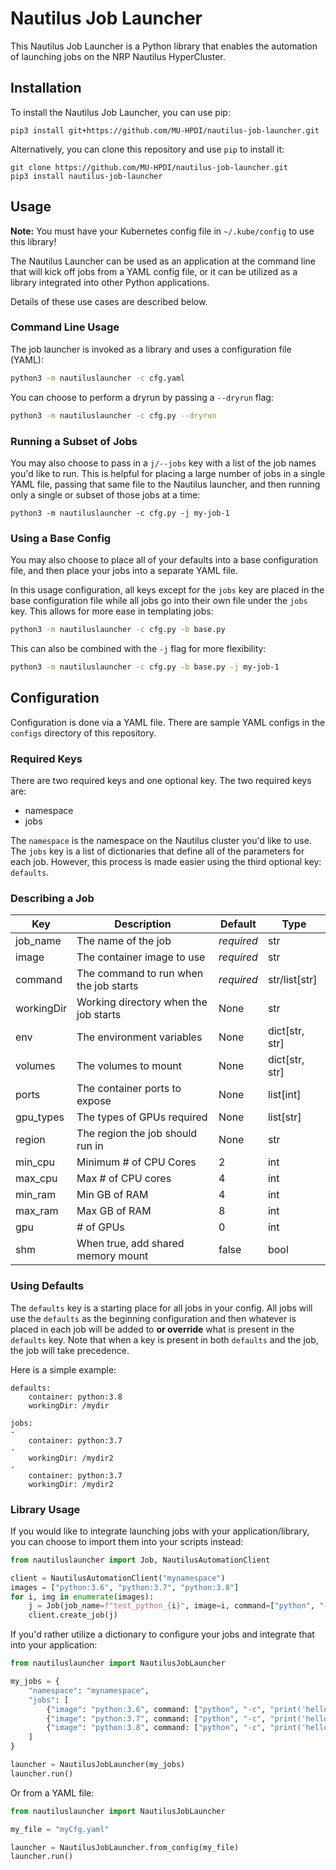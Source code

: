 # Nautilus Job Launcher

This Nautilus Job Launcher is a Python library that enables the automation of launching jobs on the NRP Nautilus HyperCluster.

## Installation

To install the Nautilus Job Launcher, you can use pip:

```
pip3 install git+https://github.com/MU-HPDI/nautilus-job-launcher.git
```

Alternatively, you can clone this repository and use `pip` to install it:

```
git clone https://github.com/MU-HPDI/nautilus-job-launcher.git
pip3 install nautilus-job-launcher
```

## Usage

**Note:** You must have your Kubernetes config file in `~/.kube/config` to use this library!

The Nautilus Launcher can be used as an application at the command line that will kick off jobs from a YAML config file, or it can be utilized as a library integrated into other Python applications.

Details of these use cases are described below.

### Command Line Usage

The job launcher is invoked as a library and uses a configuration file (YAML):

```bash
python3 -m nautiluslauncher -c cfg.yaml
```

You can choose to perform a dryrun by passing a `--dryrun` flag:

```bash
python3 -m nautiluslauncher -c cfg.py --dryrun
```

### Running a Subset of Jobs

You may also choose to pass in a `j/--jobs` key with a list of the job names you'd like to run. This is helpful for placing a large number of jobs in a single YAML file, passing that same file to the Nautilus launcher, and then running only a single or subset of those jobs at a time:

```
python3 -m nautiluslauncher -c cfg.py -j my-job-1
```

### Using a Base Config

You may also choose to place all of your defaults into a base configuration file, and then place your jobs into a separate YAML file.

In this usage configuration, all keys except for the `jobs` key are placed in the base configuration file while all jobs go into their own file under the `jobs` key. This allows for more ease in templating jobs:

```bash
python3 -m nautiluslauncher -c cfg.py -b base.py
```

This can also be combined with the `-j` flag for more flexibility:

```bash
python3 -m nautiluslauncher -c cfg.py -b base.py -j my-job-1
```

## Configuration

Configuration is done via a YAML file. There are sample YAML configs in the `configs` directory of this repository.

### Required Keys

There are two required keys and one optional key. The two required keys are:

- namespace
- jobs

The `namespace` is the namespace on the Nautilus cluster you'd like to use. The `jobs` key is a list of dictionaries that define all of the parameters for each job. However, this process is made easier using the third optional key: `defaults`.

### Describing a Job

| Key        | Description                            | Default    | Type           |
| ---------- | -------------------------------------- | ---------- | -------------- |
| job_name   | The name of the job                    | _required_ | str            |
| image      | The container image to use             | _required_ | str            |
| command    | The command to run when the job starts | _required_ | str/list[str]  |
| workingDir | Working directory when the job starts  | None       | str            |
| env        | The environment variables              | None       | dict[str, str] |
| volumes    | The volumes to mount                   | None       | dict[str, str] |
| ports      | The container ports to expose          | None       | list[int]      |
| gpu_types  | The types of GPUs required             | None       | list[str]      |
| region     | The region the job should run in       | None       | str            |
| min_cpu    | Minimum # of CPU Cores                 | 2          | int            |
| max_cpu    | Max # of CPU cores                     | 4          | int            |
| min_ram    | Min GB of RAM                          | 4          | int            |
| max_ram    | Max GB of RAM                          | 8          | int            |
| gpu        | # of GPUs                              | 0          | int            |
| shm        | When true, add shared memory mount     | false      | bool           |

### Using Defaults

The `defaults` key is a starting place for all jobs in your config. All jobs will use the `defaults` as the beginning configuration and then whatever is placed in each job will be added to **or override** what is present in the `defaults` key. Note that when a key is present in both `defaults` and the job, the job will take precedence.

Here is a simple example:

```
defaults:
    container: python:3.8
    workingDir: /mydir

jobs:
-
    container: python:3.7
-
    workingDir: /mydir2
-
    container: python:3.7
    workingDir: /mydir2
```

### Library Usage

If you would like to integrate launching jobs with your application/library, you can choose to import them into your scripts instead:

```python
from nautiluslauncher import Job, NautilusAutomationClient

client = NautilusAutomationClient("mynamespace")
images = ["python:3.6", "python:3.7", "python:3.8"]
for i, img in enumerate(images):
    j = Job(job_name=f"test_python_{i}", image=i, command=["python", "-c", "print('hello world')"])
    client.create_job(j)
```

If you'd rather utilize a dictionary to configure your jobs and integrate that into your application:

```python
from nautiluslauncher import NautilusJobLauncher

my_jobs = {
    "namespace": "mynamespace",
    "jobs": [
        {"image": "python:3.6", command: ["python", "-c", "print('hello world')"], "job_name": "myjob1"}
        {"image": "python:3.7", command: ["python", "-c", "print('hello world')"], "job_name": "myjob2"}
        {"image": "python:3.8", command: ["python", "-c", "print('hello world')"], "job_name": "myjob3"}
    ]
}

launcher = NautilusJobLauncher(my_jobs)
launcher.run()
```

Or from a YAML file:

```python
from nautiluslauncher import NautilusJobLauncher

my_file = "myCfg.yaml"

launcher = NautilusJobLauncher.from_config(my_file)
launcher.run()
```
